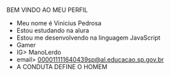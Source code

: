 BEM VINDO AO MEU PERFIL
- Meu nome é Vinicius Pedrosa
- Estou estudando na alura
- Estou me desenvolvendo na linguagem JavaScript
- Gamer
- IG> ManoLerdo
- email> 000011111640439sp@al.educacao.sp.gov.br
- A CONDUTA DEFINE O HOMEM
